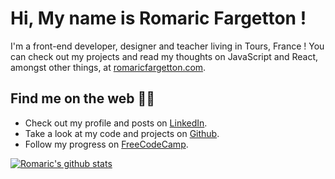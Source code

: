 # Hi, My name is Romaric Fargetton !

I'm a front-end developer, designer and teacher living in Tours, France !
You can check out my projects and read my thoughts on JavaScript and React, amongst other things, at [romaricfargetton.com](https://www.romaricfargetton.com).

## Find me on the web 👨‍💻

- Check out my profile and posts on [LinkedIn](https://www.linkedin.com/in/romaric-fargetton/).
- Take a look at my code and projects on [Github](https://github.com/rfargetton).
- Follow my progress on [FreeCodeCamp](https://www.freecodecamp.org/rfargetton).

[![Romaric's github stats](https://github-readme-stats.vercel.app/api?username=rfargetton)](https://github.com/anuraghazra/github-readme-stats)
